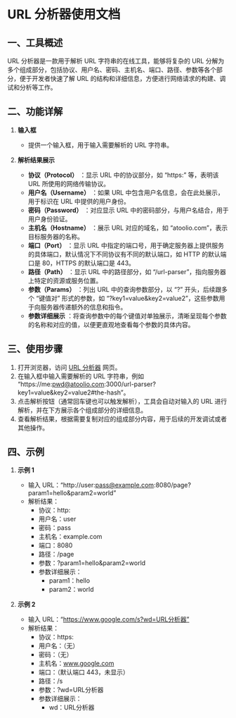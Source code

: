# URL 分析器使用文档

## 一、工具概述
URL 分析器是一款用于解析 URL 字符串的在线工具，能够将复杂的 URL 分解为多个组成部分，包括协议、用户名、密码、主机名、端口、路径、参数等各个部分，便于开发者快速了解 URL 的结构和详细信息，方便进行网络请求的构建、调试和分析等工作。

## 二、功能详解

  1. **输入框**
     * 提供一个输入框，用于输入需要解析的 URL 字符串。

  2. **解析结果展示**
     * **协议（Protocol）** ：显示 URL 中的协议部分，如 “https:” 等，表明该 URL 所使用的网络传输协议。
     * **用户名（Username）** ：如果 URL 中包含用户名信息，会在此处展示，用于标识在 URL 中提供的用户身份。
     * **密码（Password）** ：对应显示 URL 中的密码部分，与用户名结合，用于用户身份验证。
     * **主机名（Hostname）** ：展示 URL 对应的域名，如 “atoolio.com”，表示目标服务器的名称。
     * **端口（Port）** ：显示 URL 中指定的端口号，用于确定服务器上提供服务的具体端口，默认情况下不同协议有不同的默认端口，如 HTTP 的默认端口是 80，HTTPS 的默认端口是 443。
     * **路径（Path）** ：显示 URL 中的路径部分，如 “/url-parser”，指向服务器上特定的资源或服务位置。
     * **参数（Params）** ：列出 URL 中的查询参数部分，以 “?” 开头，后续跟多个 “键值对” 形式的参数，如 “?key1=value&key2=value2”，这些参数用于向服务器传递额外的信息和指令。
     * **参数详细展示** ：将查询参数中的每个键值对单独展示，清晰呈现每个参数的名称和对应的值，以便更直观地查看每个参数的具体内容。

## 三、使用步骤

  1. 打开浏览器，访问 [URL 分析器](https://atoolio.com/url-parser) 网页。
  2. 在输入框中输入需要解析的 URL 字符串，例如 “https://me:pwd@atoolio.com:3000/url-parser?key1=value&key2=value2#the-hash”。
  3. 点击解析按钮（通常回车键也可以触发解析），工具会自动对输入的 URL 进行解析，并在下方展示各个组成部分的详细信息。
  4. 查看解析结果，根据需要复制对应的组成部分内容，用于后续的开发调试或者其他操作。

## 四、示例

  1. **示例 1**
     * 输入 URL：“http://user:pass@example.com:8080/page?param1=hello&param2=world”
     * 解析结果：
       * 协议：http:
       * 用户名：user
       * 密码：pass
       * 主机名：example.com
       * 端口：8080
       * 路径：/page
       * 参数：?param1=hello&param2=world
       * 参数详细展示：
         * param1：hello
         * param2：world

  2. **示例 2**
     * 输入 URL：“https://www.google.com/s?wd=URL分析器”
     * 解析结果：
       * 协议：https:
       * 用户名：（无）
       * 密码：（无）
       * 主机名：www.google.com
       * 端口：（默认端口 443，未显示）
       * 路径：/s
       * 参数：?wd=URL分析器
       * 参数详细展示：
         * wd：URL分析器